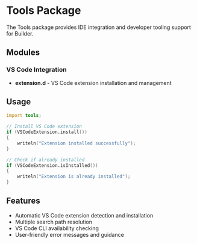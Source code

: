 # Tools Package

The Tools package provides IDE integration and developer tooling support for Builder.

## Modules

### VS Code Integration

- **extension.d** - VS Code extension installation and management

## Usage

```d
import tools;

// Install VS Code extension
if (VSCodeExtension.install())
{
    writeln("Extension installed successfully");
}

// Check if already installed
if (VSCodeExtension.isInstalled())
{
    writeln("Extension is already installed");
}
```

## Features

- Automatic VS Code extension detection and installation
- Multiple search path resolution
- VS Code CLI availability checking
- User-friendly error messages and guidance

